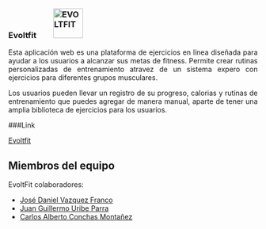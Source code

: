 ### Evoltfit <a href='https://postimg.cc/Bj9ZMQ4D' target='_blank'><img src='https://i.postimg.cc/FH1fF76P/EVOLTFIT.png' border='0' alt='EVOLTFIT' width='60' height='60'  style='margin-left: 30px;'/></a>


<div style="text-align: justify;">
Esta aplicación web es una plataforma de ejercicios en línea diseñada para ayudar a los usuarios a alcanzar sus metas de fitness. Permite crear rutinas personalizadas de entrenamiento atravez de un sistema expero con ejercicios para diferentes grupos musculares.

Los usuarios pueden llevar un registro de su progreso, calorias y rutinas de entrenamiento que puedes agregar de manera manual, aparte de tener una amplia biblioteca de ejercicios para los usuarios.

</div>

###Link

[Evoltfit](https://evoltfit-app.vercel.app/)



## Miembros del equipo

EvoltFit colaboradores:

- [José Daniel Vazquez Franco](https://github.com/JDaniVF)
- [Juan Guillermo Uribe Parra](https://github.com/juan-uribe-p) 
- [Carlos Alberto Conchas Montañez](https://github.com/IamSharls)

